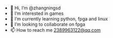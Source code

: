 - 👋 Hi, I’m @zhangningsd
- 👀 I’m interested in games
- 🌱 I’m currently learning python, fpga and linux
- 💞️ I’m looking to collaborate on fpga
- 📫 How to reach me 2389963122@qq.com

<!---
zhangningsd/zhangningsd is a ✨ special ✨ repository because its `README.md` (this file) appears on your GitHub profile.
You can click the Preview link to take a look at your changes.
--->

